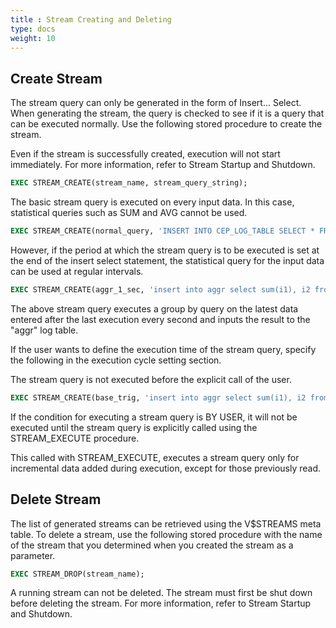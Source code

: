 ```yaml
---
title : Stream Creating and Deleting
type: docs
weight: 10
---
```


##  Create Stream

The stream query can only be generated in the form of Insert... Select. When generating the stream, the query is checked to see if it is a query that can be executed normally.
Use the following stored procedure to create the stream.

Even if the stream is successfully created, execution will not start immediately. For more information, refer to Stream Startup and Shutdown.

```sql
EXEC STREAM_CREATE(stream_name, stream_query_string);
```

The basic stream query is executed on every input data. In this case, statistical queries such as SUM and AVG cannot be used.

```sql
EXEC STREAM_CREATE(normal_query, 'INSERT INTO CEP_LOG_TABLE SELECT * FROM EVENT WHERE C1 = 0');
```

However, if the period at which the stream query is to be executed is set at the end of the insert select statement, the statistical query for the input data can be used at regular intervals.

```sql
EXEC STREAM_CREATE(aggr_1_sec, 'insert into aggr select sum(i1), i2 from base group by i2 BY 1 SECOND');
```

The above stream query executes a group by query on the latest data entered after the last execution every second and inputs the result to the "aggr" log table.

If the user wants to define the execution time of the stream query, specify the following in the execution cycle setting section.

The stream query is not executed before the explicit call of the user.

```sql
EXEC STREAM_CREATE(base_trig, 'insert into aggr select sum(i1), i2 from base group by i2 BY USER');
```

If the condition for executing a stream query is BY USER, it will not be executed until the stream query is explicitly called using the STREAM_EXECUTE procedure.

This  called with STREAM_EXECUTE, executes a stream query only for incremental data added during execution, except for those previously read.

##  Delete Stream

The list of generated streams can be retrieved using the V$STREAMS meta table. To delete a stream, use the following stored procedure with the name of the stream that you determined when you created the stream as a parameter.

```sql
EXEC STREAM_DROP(stream_name);
```

A running stream can not be deleted.  The stream must first be shut down before deleting the stream. For more information, refer to Stream Startup and Shutdown.



